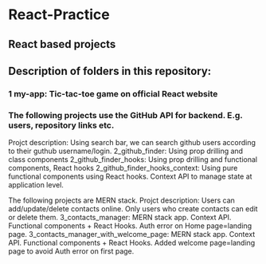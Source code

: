 # React-Practice
## React based projects

## Description of folders in this repository:
### 1 my-app: Tic-tac-toe game on official React website

### The following projects use the GitHub API for backend. E.g. users, repository links etc.
Projct description: Using search bar, we can search github users according to their guthub username/login.
2_github_finder: Using prop drilling and class components
2_github_finder_hooks: Using prop drilling and functional components, React hooks
2_github_finder_hooks_context: Using pure functional components using React hooks. Context API to manage state at application level.

The following projects are MERN stack. 
Projct description: Users can add/update/delete contacts online. Only users who create contacts can edit or delete them.
3_contacts_manager: MERN stack app. Context API. Functional components + React Hooks. Auth error on Home page=landing page.
3_contacts_manager_with_welcome_page: MERN stack app. Context API. Functional components + React Hooks. Added welcome page=landing page to avoid Auth error on first page.
